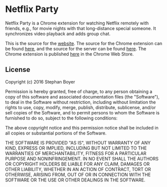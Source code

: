 # Netflix Party

Netflix Party is a Chrome extension for watching Netflix remotely with friends, e.g., for movie nights with that long-distance special someone. It synchronizes video playback and adds group chat.

This is the source for the [website](https://www.netflixparty.com). The source for the Chrome extension can be found [here](https://github.com/boyers/netflixparty-chrome), and the source for the server can be found [here](https://github.com/boyers/netflixparty-server). The Chrome extension is published [here](https://chrome.google.com/webstore/detail/netflix-party/oocalimimngaihdkbihfgmpkcpnmlaoa) in the Chrome Web Store.

## License

Copyright (c) 2016 Stephan Boyer

Permission is hereby granted, free of charge, to any person obtaining a copy of this software and associated documentation files (the "Software"), to deal in the Software without restriction, including without limitation the rights to use, copy, modify, merge, publish, distribute, sublicense, and/or sell copies of the Software, and to permit persons to whom the Software is furnished to do so, subject to the following conditions:

The above copyright notice and this permission notice shall be included in all copies or substantial portions of the Software.

THE SOFTWARE IS PROVIDED "AS IS", WITHOUT WARRANTY OF ANY KIND, EXPRESS OR IMPLIED, INCLUDING BUT NOT LIMITED TO THE WARRANTIES OF MERCHANTABILITY, FITNESS FOR A PARTICULAR PURPOSE AND NONINFRINGEMENT. IN NO EVENT SHALL THE AUTHORS OR COPYRIGHT HOLDERS BE LIABLE FOR ANY CLAIM, DAMAGES OR OTHER LIABILITY, WHETHER IN AN ACTION OF CONTRACT, TORT OR OTHERWISE, ARISING FROM, OUT OF OR IN CONNECTION WITH THE SOFTWARE OR THE USE OR OTHER DEALINGS IN THE SOFTWARE.

